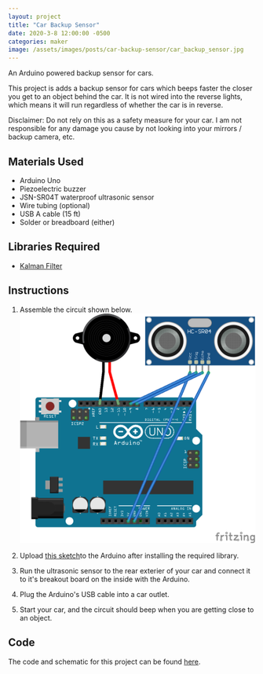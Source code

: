 ```yaml
---
layout: project
title: "Car Backup Sensor"
date: 2020-3-8 12:00:00 -0500
categories: maker
image: /assets/images/posts/car-backup-sensor/car_backup_sensor.jpg
---
```


An Arduino powered backup sensor for cars.

This project is adds a backup sensor for cars which beeps faster the closer you get to an object behind the car. It is not wired into the reverse lights, which means it will run regardless of whether the car is in reverse.

Disclaimer: Do not rely on this as a safety measure for your car. I am not responsible for any damage you cause by not looking into your mirrors / backup camera, etc.

## Materials Used

- Arduino Uno
- Piezoelectric buzzer
- JSN-SR04T waterproof ultrasonic sensor
- Wire tubing (optional)
- USB A cable (15 ft)
- Solder or breadboard (either)

## Libraries Required

- [Kalman Filter](https://github.com/kylecorry31/kalman-filter)

## Instructions

1. Assemble the circuit shown below.
   ![Schematic](/assets/images/posts/car-backup-sensor/schematic.png)

2. Upload [this sketch](https://github.com/kylecorry31/car-backup-sensor)to the Arduino after installing the required library.

3. Run the ultrasonic sensor to the rear exterier of your car and connect it to it's breakout board on the inside with the Arduino.

4. Plug the Arduino's USB cable into a car outlet.

5. Start your car, and the circuit should beep when you are getting close to an object.

## Code

The code and schematic for this project can be found [here](https://github.com/kylecorry31/car-backup-sensor).
